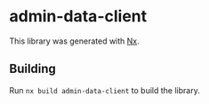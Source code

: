 # admin-data-client

This library was generated with [Nx](https://nx.dev).

## Building

Run `nx build admin-data-client` to build the library.
